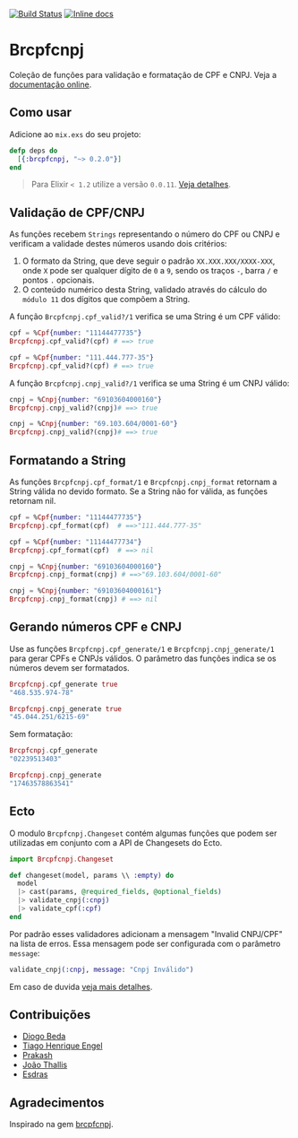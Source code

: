 [![Build Status](https://travis-ci.org/williamgueiros/Brcpfcnpj.svg?branch=master)](https://travis-ci.org/williamgueiros/Brcpfcnpj)
[![Inline docs](http://inch-ci.org/github/williamgueiros/Brcpfcnpj.svg?branch=master)](http://inch-ci.org/github/williamgueiros/Brcpfcnpj)

# Brcpfcnpj

Coleção de funções para validação e formatação de CPF e CNPJ. Veja a
[documentação online](http://hexdocs.pm/brcpfcnpj/).

## Como usar

Adicione ao `mix.exs` do seu projeto:

```elixir
defp deps do
  [{:brcpfcnpj, "~> 0.2.0"}]
end
```

> Para Elixir `< 1.2` utilize a versão `0.0.11`. [Veja detalhes](https://github.com/williamgueiros/Brcpfcnpj/issues/5).

## Validação de CPF/CNPJ

As funções recebem `Strings` representando o número do CPF ou CNPJ e verificam a validade destes números usando dois
critérios:

1. O formato da String, que deve seguir o padrão `XX.XXX.XXX/XXXX-XXX`, onde `X` pode ser qualquer dígito de `0` a `9`,
sendo os traços `-`, barra `/` e pontos `.` opcionais.
2. O conteúdo numérico desta String, validado através do cálculo do `módulo 11` dos dígitos que compõem a String.

A função `Brcpfcnpj.cpf_valid?/1` verifica se uma String é um CPF válido:

```elixir
cpf = %Cpf{number: "11144477735"}
Brcpfcnpj.cpf_valid?(cpf) # ==> true

cpf = %Cpf{number: "111.444.777-35"}
Brcpfcnpj.cpf_valid?(cpf) # ==> true

````

A função `Brcpfcnpj.cnpj_valid?/1` verifica se uma String é um CNPJ válido:

```elixir
cnpj = %Cnpj{number: "69103604000160"}
Brcpfcnpj.cnpj_valid?(cnpj)# ==> true

cnpj = %Cnpj{number: "69.103.604/0001-60"}
Brcpfcnpj.cnpj_valid?(cnpj)# ==> true
````

## Formatando a String

As funções `Brcpfcnpj.cpf_format/1` e `Brcpfcnpj.cnpj_format` retornam a String válida no devido formato. Se a String
não for válida, as funções retornam nil.

```elixir
cpf = %Cpf{number: "11144477735"}
Brcpfcnpj.cpf_format(cpf)  # ==>"111.444.777-35"

cpf = %Cpf{number: "11144477734"}
Brcpfcnpj.cpf_format(cpf)  # ==> nil

````

```elixir
cnpj = %Cnpj{number: "69103604000160"}
Brcpfcnpj.cnpj_format(cnpj) # ==>"69.103.604/0001-60"

cnpj = %Cnpj{number: "69103604000161"}
Brcpfcnpj.cnpj_format(cnpj) # ==> nil
````

## Gerando números CPF e CNPJ

Use as funções `Brcpfcnpj.cpf_generate/1` e `Brcpfcnpj.cnpj_generate/1` para gerar CPFs e CNPJs válidos. O parâmetro
das funções indica se os números devem ser formatados.

```elixir
Brcpfcnpj.cpf_generate true
"468.535.974-78"

Brcpfcnpj.cnpj_generate true
"45.044.251/6215-69"
````

Sem formatação:

```elixir
Brcpfcnpj.cpf_generate
"02239513403"

Brcpfcnpj.cnpj_generate
"17463578863541"
````

## Ecto

O modulo `Brcpfcnpj.Changeset` contém algumas funções que podem ser utilizadas em conjunto com a API de Changesets
do Ecto.

```elixir
import Brcpfcnpj.Changeset

def changeset(model, params \\ :empty) do
  model
  |> cast(params, @required_fields, @optional_fields)
  |> validate_cnpj(:cnpj)
  |> validate_cpf(:cpf)
end
```

Por padrão esses validadores adicionam a mensagem "Invalid CNPJ/CPF" na lista de erros. Essa mensagem pode ser
configurada com o parâmetro `message`:

```elixir
validate_cnpj(:cnpj, message: "Cnpj Inválido")
```

Em caso de duvida [veja mais detalhes](https://github.com/williamgueiros/Brcpfcnpj/issues/3#issuecomment-191368591).

## Contribuições

* [Diogo Beda](https://github.com/diogobeda)
* [Tiago Henrique Engel](https://github.com/tiagoengel)
* [Prakash](https://github.com/prem-prakash)
* [João Thallis](https://github.com/joaothallis)
* [Esdras](https://github.com/esdras)

## Agradecimentos

Inspirado na gem [brcpfcnpj](https://github.com/tapajos/brazilian-rails/tree/master/brcpfcnpj).

